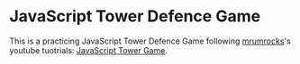 # JavaScript Tower Defence Game

This is a practicing JavaScript Tower Defence Game following [mrumrocks](https://www.youtube.com/channel/UCb0xjr-nP_G8lzOvwR3HMVA)'s youtube tuotrials: [JavaScript Tower Game](https://www.youtube.com/playlist?list=PLY2eY9ZTdZujY-FO7SDfHYcdMk_qtMYpD).

